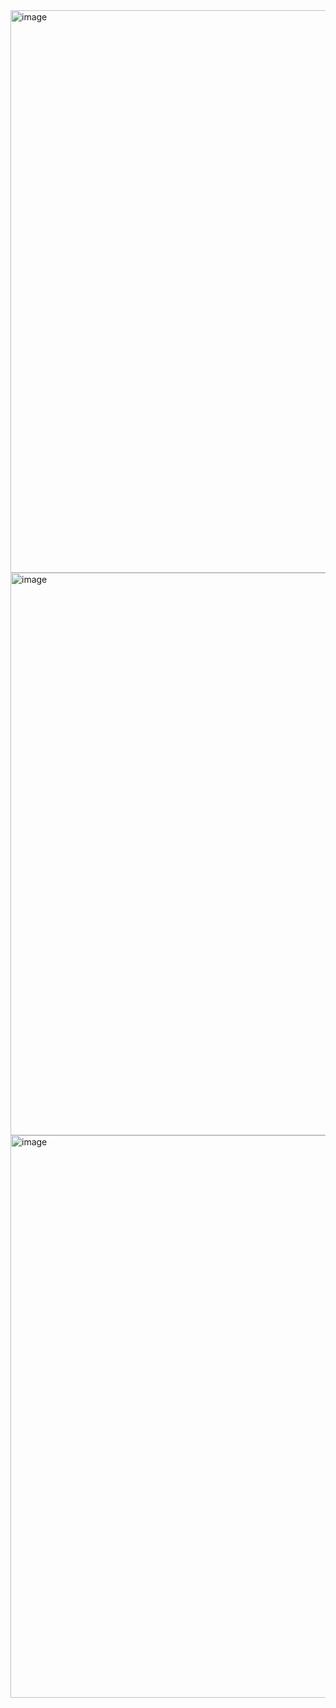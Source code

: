 <img width="1440" height="900" alt="image" src="https://github.com/user-attachments/assets/39e18c04-1b7e-450d-a6ff-3bb183e7da34" />
<img width="1440" height="900" alt="image" src="https://github.com/user-attachments/assets/133b2329-4399-433a-ab2e-1f02dc50782a" />
<img width="1440" height="900" alt="image" src="https://github.com/user-attachments/assets/56cb11be-7000-4792-8287-5cebde85e4fd" />
